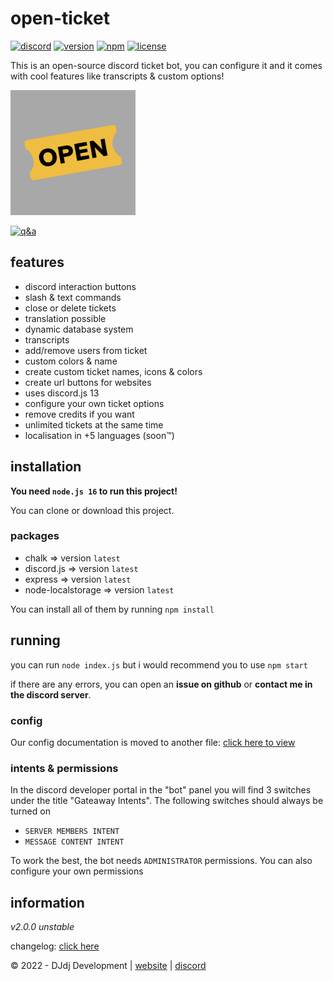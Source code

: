 # open-ticket
[![discord](https://img.shields.io/badge/discord-join%20our%20server-5865F2.svg?style=flat-square&logo=discord)](https://discord.com/invite/26vT9wt3n3)  [![version](https://img.shields.io/badge/version-2.0.0%20stable-brightgreen.svg?style=flat-square)](https://github.com/DJj123dj/open-ticket/releases/tag/v2.0.0)  [![npm](https://img.shields.io/badge/npm-external%20libraries%20needed-CB3837.svg?style=flat-square&logo=npm)](#packages)  [![license](https://img.shields.io/badge/license-GPL%203.0-important.svg?style=flat-square)](https://github.com/DJj123dj/open-ticket/blob/main/LICENSE) 

This is an open-source discord ticket bot, you can configure it and it comes with cool features like transcripts & custom options!

<img src="logo.png" alt="Open Ticket logo" style="height: 200px; width:200px;"/>

[![q&a](https://img.shields.io/badge/Q&A-click%20here-blue.svg?style=flat-square)](https://www.github.com/DJj123dj/open-ticket/wiki/q&a) 

## features
- discord interaction buttons
- slash & text commands
- close or delete tickets
- translation possible
- dynamic database system
- transcripts
- add/remove users from ticket
- custom colors & name
- create custom ticket names, icons & colors
- create url buttons for websites
- uses discord.js 13
- configure your own ticket options
- remove credits if you want
- unlimited tickets at the same time
- localisation in +5 languages (soon™)

## installation
**You need `node.js 16` to run this project!**

You can clone or download this project.

### packages
- chalk => version `latest`
- discord.js => version `latest`
- express => version `latest`
- node-localstorage => version `latest`

You can install all of them by running `npm install`

## running
you can run `node index.js` but i would recommend you to use `npm start`

if there are any errors, you can open an **issue on github** or **contact me in the discord server**.

### config
Our config documentation is moved to another file:
[click here to view](https://www.github.com/DJj123dj/open-ticket/wiki/config-v2.0.0)

### intents & permissions
In the discord developer portal in the "bot" panel you will find 3 switches under the title "Gateaway Intents". The following switches should always be turned on
- `SERVER MEMBERS INTENT`
- `MESSAGE CONTENT INTENT`

To work the best, the bot needs `ADMINISTRATOR` permissions.
You can also configure your own permissions

## information

_v2.0.0 unstable_

changelog: [click here](https://www.github.com/DJj123dj/open-ticket/wiki/Changelog)

© 2022 - DJdj Development | [website](https://www.dj-dj.be) | [discord](https://discord.com/invite/26vT9wt3n3)
